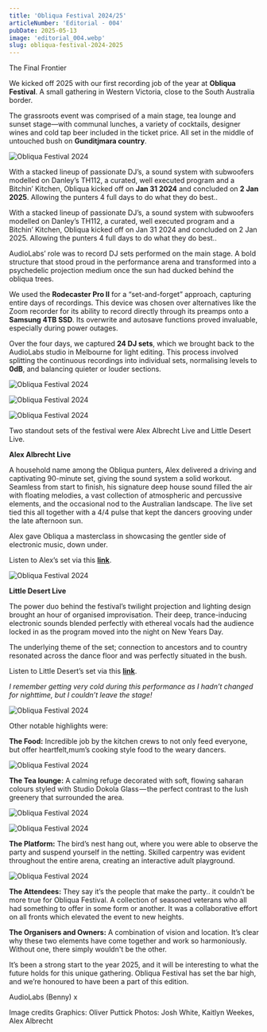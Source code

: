 ```yaml
---
title: 'Obliqua Festival 2024/25'
articleNumber: 'Editorial - 004'
pubDate: 2025-05-13
image: 'editorial_004.webp'
slug: obliqua-festival-2024-2025
---
```


The Final Frontier

We kicked off 2025 with our first recording job of the year at **Obliqua Festival**. A small gathering in Western Victoria, close to the South Australia border.

The grassroots event was comprised of a main stage, tea lounge and sunset stage—with communal lunches, a variety of cocktails, designer wines and cold tap beer included in the ticket price. All set in the middle of untouched bush on **Gunditjmara country**.

![Obliqua Festival 2024](../../../public/images/editorial-4-3.webp "Obliqua Festival 2024")

With a stacked lineup of passionate DJ’s, a sound system with subwoofers modelled on Danley’s TH112, a curated, well executed program and a Bitchin’ Kitchen, Obliqua kicked off on **Jan 31 2024** and concluded on **2 Jan 2025**. Allowing the punters 4 full days to do what they do best..

With a stacked lineup of passionate DJ’s, a sound system with subwoofers modelled on
Danley’s TH112, a curated, well executed program and a Bitchin’ Kitchen, Obliqua kicked off on Jan 31 2024 and concluded on 2 Jan 2025. Allowing the punters 4 full days to do what they do best..

AudioLabs’ role was to record DJ sets performed on the main stage. A bold structure that stood proud in the performance arena and transformed into a psychedelic projection medium once the sun had ducked behind the obliqua trees.

We used the **Rodecaster Pro II** for a “set-and-forget” approach, capturing entire days of recordings. This device was chosen over alternatives like the Zoom recorder for its ability to record directly through its preamps onto a **Samsung 4TB SSD**. Its overwrite and autosave functions proved invaluable, especially during power outages.

Over the four days, we captured **24 DJ sets**, which we brought back to the AudioLabs studio in Melbourne for light editing. This process involved splitting the continuous recordings into individual sets, normalising levels to **0dB**, and balancing quieter or louder sections.

![Obliqua Festival 2024](../../../public/images/editorial-4-4.webp "Obliqua Festival 2024")

<div class="flex gap-4" markdown>

<div class="w-[36%]" markdown>

![Obliqua Festival 2024](../../../public/images/editorial-4-5.webp "Obliqua Festival 2024")

</div>
<div class="w-[64%]" markdown>

![Obliqua Festival 2024](../../../public/images/editorial-4-6.webp "Obliqua Festival 2024")

</div>

</div>

Two standout sets of the festival were Alex Albrecht Live and Little Desert Live.

**Alex Albrecht Live**

A household name among the Obliqua punters, Alex delivered a driving and captivating
90-minute set, giving the sound system a solid workout. Seamless from start to finish, his signature deep house sound filled the air with floating melodies, a vast collection of atmospheric and percussive elements, and the occasional nod to the Australian landscape. The live set tied this all together with a 4/4 pulse that kept the dancers grooving under the late afternoon sun.

Alex gave Obliqua a masterclass in showcasing the gentler side of electronic music, down under.

Listen to Alex’s set via this **[link](https://www.mixcloud.com/3TripleQua/alex-albrecht-live-obliqua-2025/)**.

![Obliqua Festival 2024](../../../public/images/editorial-4-7.webp "Obliqua Festival 2024")

**Little Desert Live**

The power duo behind the festival’s twilight projection and lighting design brought an hour of organised improvisation. Their deep, trance-inducing electronic sounds blended perfectly with ethereal vocals had the audience locked in as the program moved into the night on New Years Day.

The underlying theme of the set; connection to ancestors and to country resonated across the dance floor and was perfectly situated in the bush.

Listen to Little Desert’s set via this **[link](https://www.mixcloud.com/3TripleQua/little-desert-live-obliqua-2025/)**.


*I remember getting very cold during this performance as I hadn’t changed for nighttime, but I couldn’t leave the stage!*

![Obliqua Festival 2024](../../../public/images/editorial-4-8.webp "Obliqua Festival 2024")

Other notable highlights were:

**The Food:** Incredible job by the kitchen crews to not only feed everyone, but offer heartfelt,mum’s cooking style food to the weary dancers.

![Obliqua Festival 2024](../../../public/images/editorial-4-9.webp "Obliqua Festival 2024")

**The Tea lounge:** A calming refuge decorated with soft, flowing saharan colours styled with Studio Dokola Glass — the perfect contrast to the lush greenery that surrounded the area.

<div class="flex gap-4" markdown>

<div markdown>

![Obliqua Festival 2024](../../../public/images/editorial-4-10.webp "Obliqua Festival 2024")

</div>
<div markdown>

![Obliqua Festival 2024](../../../public/images/editorial-4-11.webp "Obliqua Festival 2024")

</div>

</div>

**The Platform:** The bird’s nest hang out, where you were able to observe the party and suspend yourself in the netting. Skilled carpentry was evident throughout the entire arena, creating an interactive adult playground.

![Obliqua Festival 2024](../../../public/images/editorial-4-12.webp "Obliqua Festival 2024")

**The Attendees:** They say it’s the people that make the party.. it couldn’t be more true for Obliqua Festival. A collection of seasoned veterans who all had something to offer in some form or another. It was a collaborative effort on all fronts which elevated the event to new heights.

**The Organisers and Owners:** A combination of vision and location. It’s clear why these two elements have come together and work so harmoniously. Without one, there simply wouldn't be the other.

It’s been a strong start to the year 2025, and it will be interesting to what the future holds for this unique gathering. Obliqua Festival has set the bar high, and we’re honoured to have been a part of this edition.

AudioLabs (Benny)
x

Image credits
Graphics: Oliver Puttick
Photos: Josh White, Kaitlyn Weekes, Alex Albrecht